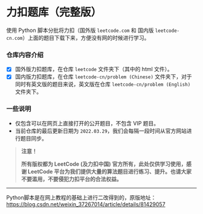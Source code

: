 # 力扣题库（完整版）

使用 Python 脚本分批将力扣（国外版 `leetcode.com` 和 国内版 `leetcode-cn.com`）上面的题目下载下来，方便没有网的时候进行学习。

### 仓库内容介绍

 - [x] 国外版力扣题库，在仓库 `leetcode` 文件夹下（其中的 html 文件）。
 - [x] 国内版力扣题库，在仓库 `leetcode-cn/problem (Chinese)` 文件夹下，对于同时有英文版的题目来说，英文版在仓库 `leetcode-cn/problem (English)` 文件夹下。

### 一些说明

 - 仅包含可以在网页上直接打开的公开题目，不包含 VIP 题目。
 - 当前仓库的最后更新日期为 `2022.03.29`，我们会每隔一段时间从官方网站进行题目同步。



> **注意！**
>
> **所有版权都为 LeetCode (及力扣中国) 官方所有，此处仅供学习使用，感谢 LeetCode 平台为我们提供大量的算法题目进行练习、提升。也请大家不要滥用，不要侵犯力扣平台的合法权益。**

---

Python脚本是在网上教程的基础上进行二改得到的，原版地址：https://blog.csdn.net/weixin_37267014/article/details/81429057